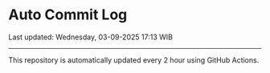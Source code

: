 # Auto Commit Log

Last updated: Wednesday, 03-09-2025 17:13 WIB

---

This repository is automatically updated every 2 hour using GitHub Actions.
